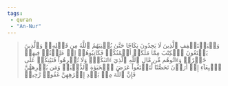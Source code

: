 ```yaml
---
tags: 
 - quran 
 - "An-Nur"
---
```


> وَلۡيَسۡتَعۡفِفِ ٱلَّذِينَ لَا يَجِدُونَ نِكَاحًا حَتَّىٰ يُغۡنِيَهُمُ ٱللَّهُ مِن فَضۡلِهِۦۗ وَٱلَّذِينَ يَبۡتَغُونَ ٱلۡكِتَٰبَ مِمَّا مَلَكَتۡ أَيۡمَٰنُكُمۡ فَكَاتِبُوهُمۡ إِنۡ عَلِمۡتُمۡ فِيهِمۡ خَيۡرٗاۖ وَءَاتُوهُم مِّن مَّالِ ٱللَّهِ ٱلَّذِيٓ ءَاتَىٰكُمۡۚ وَلَا تُكۡرِهُواْ فَتَيَٰتِكُمۡ عَلَى ٱلۡبِغَآءِ إِنۡ أَرَدۡنَ تَحَصُّنٗا لِّتَبۡتَغُواْ عَرَضَ ٱلۡحَيَوٰةِ ٱلدُّنۡيَاۚ وَمَن يُكۡرِههُّنَّ فَإِنَّ ٱللَّهَ مِنۢ بَعۡدِ إِكۡرَٰهِهِنَّ غَفُورٞ رَّحِيمٞ
